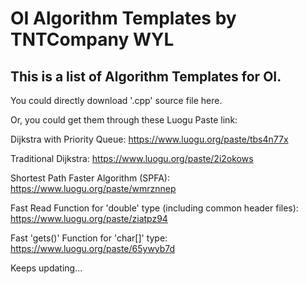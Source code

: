 # OI Algorithm Templates by TNTCompany WYL

## This is a list of Algorithm Templates for OI.

You could directly download '.cpp' source file here.

Or, you could get them through these Luogu Paste link:

Dijkstra with Priority Queue: https://www.luogu.org/paste/tbs4n77x

Traditional Dijkstra: https://www.luogu.org/paste/2i2okows

Shortest Path Faster Algorithm (SPFA): https://www.luogu.org/paste/wmrznnep

Fast Read Function for 'double' type (including common header files): https://www.luogu.org/paste/ziatpz94

Fast 'gets()' Function for 'char[]' type: https://www.luogu.org/paste/65ywyb7d

Keeps updating...
